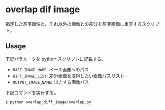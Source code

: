 # overlap dif image

指定した基準画像と、それ以外の画像との差分を基準画像に重畳するスクリプト。

## Usage

下記パラメータを python スクリプトに記載する。

- `BASE_IMAGE_NAME`: ベース画像へのパス
- `DIFF_IMAGE_LIST`: 差分画像を取得したい画像パスリスト
- `OUTPUT_IMAGE_NAME`: 出力する画像パス

下記コマンドを実行する。

```sh
$ python overlap_diff_image/overlap.py
```

